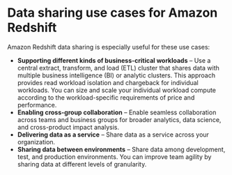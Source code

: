 # Data sharing use cases for Amazon Redshift<a name="use_cases"></a>

Amazon Redshift data sharing is especially useful for these use cases:
+ **Supporting different kinds of business\-critical workloads** – Use a central extract, transform, and load \(ETL\) cluster that shares data with multiple business intelligence \(BI\) or analytic clusters\. This approach provides read workload isolation and chargeback for individual workloads\. You can size and scale your individual workload compute according to the workload\-specific requirements of price and performance\.
+ **Enabling cross\-group collaboration** – Enable seamless collaboration across teams and business groups for broader analytics, data science, and cross\-product impact analysis\.
+ **Delivering data as a service** – Share data as a service across your organization\.
+ **Sharing data between environments** – Share data among development, test, and production environments\. You can improve team agility by sharing data at different levels of granularity\.